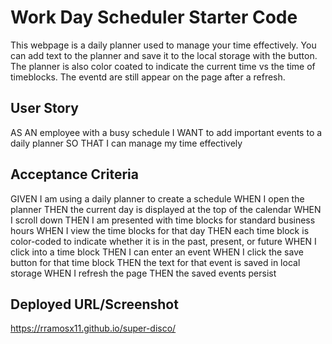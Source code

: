 # Work Day Scheduler Starter Code

This webpage is a daily planner used to manage your time effectively. You can add text to the planner and save it to the local storage with the button. The planner is also color coated to indicate the current time vs the time of timeblocks. The eventd are still appear on the page after a refresh.

## User Story

AS AN employee with a busy schedule
I WANT to add important events to a daily planner
SO THAT I can manage my time effectively

## Acceptance Criteria

GIVEN I am using a daily planner to create a schedule
WHEN I open the planner
THEN the current day is displayed at the top of the calendar
WHEN I scroll down
THEN I am presented with time blocks for standard business hours
WHEN I view the time blocks for that day
THEN each time block is color-coded to indicate whether it is in the past, present, or future
WHEN I click into a time block
THEN I can enter an event
WHEN I click the save button for that time block
THEN the text for that event is saved in local storage
WHEN I refresh the page
THEN the saved events persist

## Deployed URL/Screenshot

https://rramosx11.github.io/super-disco/
